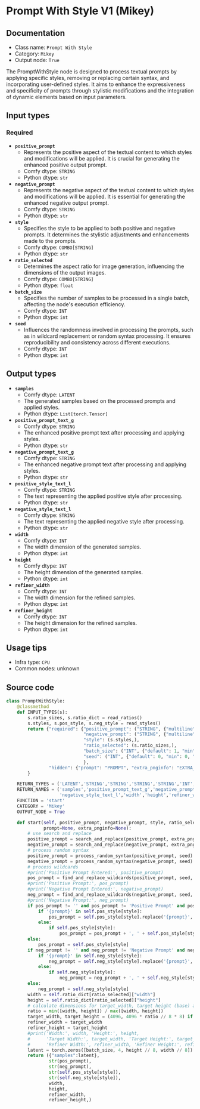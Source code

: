 # Prompt With Style V1 (Mikey)
## Documentation
- Class name: `Prompt With Style`
- Category: `Mikey`
- Output node: `True`

The PromptWithStyle node is designed to process textual prompts by applying specific styles, removing or replacing certain syntax, and incorporating user-defined styles. It aims to enhance the expressiveness and specificity of prompts through stylistic modifications and the integration of dynamic elements based on input parameters.
## Input types
### Required
- **`positive_prompt`**
    - Represents the positive aspect of the textual content to which styles and modifications will be applied. It is crucial for generating the enhanced positive output prompt.
    - Comfy dtype: `STRING`
    - Python dtype: `str`
- **`negative_prompt`**
    - Represents the negative aspect of the textual content to which styles and modifications will be applied. It is essential for generating the enhanced negative output prompt.
    - Comfy dtype: `STRING`
    - Python dtype: `str`
- **`style`**
    - Specifies the style to be applied to both positive and negative prompts. It determines the stylistic adjustments and enhancements made to the prompts.
    - Comfy dtype: `COMBO[STRING]`
    - Python dtype: `str`
- **`ratio_selected`**
    - Determines the aspect ratio for image generation, influencing the dimensions of the output images.
    - Comfy dtype: `COMBO[STRING]`
    - Python dtype: `float`
- **`batch_size`**
    - Specifies the number of samples to be processed in a single batch, affecting the node's execution efficiency.
    - Comfy dtype: `INT`
    - Python dtype: `int`
- **`seed`**
    - Influences the randomness involved in processing the prompts, such as in wildcard replacement or random syntax processing. It ensures reproducibility and consistency across different executions.
    - Comfy dtype: `INT`
    - Python dtype: `int`
## Output types
- **`samples`**
    - Comfy dtype: `LATENT`
    - The generated samples based on the processed prompts and applied styles.
    - Python dtype: `List[torch.Tensor]`
- **`positive_prompt_text_g`**
    - Comfy dtype: `STRING`
    - The enhanced positive prompt text after processing and applying styles.
    - Python dtype: `str`
- **`negative_prompt_text_g`**
    - Comfy dtype: `STRING`
    - The enhanced negative prompt text after processing and applying styles.
    - Python dtype: `str`
- **`positive_style_text_l`**
    - Comfy dtype: `STRING`
    - The text representing the applied positive style after processing.
    - Python dtype: `str`
- **`negative_style_text_l`**
    - Comfy dtype: `STRING`
    - The text representing the applied negative style after processing.
    - Python dtype: `str`
- **`width`**
    - Comfy dtype: `INT`
    - The width dimension of the generated samples.
    - Python dtype: `int`
- **`height`**
    - Comfy dtype: `INT`
    - The height dimension of the generated samples.
    - Python dtype: `int`
- **`refiner_width`**
    - Comfy dtype: `INT`
    - The width dimension for the refined samples.
    - Python dtype: `int`
- **`refiner_height`**
    - Comfy dtype: `INT`
    - The height dimension for the refined samples.
    - Python dtype: `int`
## Usage tips
- Infra type: `CPU`
- Common nodes: unknown


## Source code
```python
class PromptWithStyle:
    @classmethod
    def INPUT_TYPES(s):
        s.ratio_sizes, s.ratio_dict = read_ratios()
        s.styles, s.pos_style, s.neg_style = read_styles()
        return {"required": {"positive_prompt": ("STRING", {"multiline": True, 'default': 'Positive Prompt'}),
                             "negative_prompt": ("STRING", {"multiline": True, 'default': 'Negative Prompt'}),
                             "style": (s.styles,),
                             "ratio_selected": (s.ratio_sizes,),
                             "batch_size": ("INT", {"default": 1, "min": 1, "max": 64}),
                             "seed": ("INT", {"default": 0, "min": 0, "max": 0xffffffffffffffff}),
                             },
                "hidden": {"prompt": "PROMPT", "extra_pnginfo": "EXTRA_PNGINFO"},
        }

    RETURN_TYPES = ('LATENT','STRING','STRING','STRING','STRING','INT','INT','INT','INT',)
    RETURN_NAMES = ('samples','positive_prompt_text_g','negative_prompt_text_g','positive_style_text_l',
                    'negative_style_text_l','width','height','refiner_width','refiner_height',)
    FUNCTION = 'start'
    CATEGORY = 'Mikey'
    OUTPUT_NODE = True

    def start(self, positive_prompt, negative_prompt, style, ratio_selected, batch_size, seed,
              prompt=None, extra_pnginfo=None):
        # use search and replace
        positive_prompt = search_and_replace(positive_prompt, extra_pnginfo, prompt)
        negative_prompt = search_and_replace(negative_prompt, extra_pnginfo, prompt)
        # process random syntax
        positive_prompt = process_random_syntax(positive_prompt, seed)
        negative_prompt = process_random_syntax(negative_prompt, seed)
        # process wildcards
        #print('Positive Prompt Entered:', positive_prompt)
        pos_prompt = find_and_replace_wildcards(positive_prompt, seed, debug=True)
        #print('Positive Prompt:', pos_prompt)
        #print('Negative Prompt Entered:', negative_prompt)
        neg_prompt = find_and_replace_wildcards(negative_prompt, seed, debug=True)
        #print('Negative Prompt:', neg_prompt)
        if pos_prompt != '' and pos_prompt != 'Positive Prompt' and pos_prompt is not None:
            if '{prompt}' in self.pos_style[style]:
                pos_prompt = self.pos_style[style].replace('{prompt}', pos_prompt)
            else:
                if self.pos_style[style]:
                    pos_prompt = pos_prompt + ', ' + self.pos_style[style]
        else:
            pos_prompt = self.pos_style[style]
        if neg_prompt != '' and neg_prompt != 'Negative Prompt' and neg_prompt is not None:
            if '{prompt}' in self.neg_style[style]:
                neg_prompt = self.neg_style[style].replace('{prompt}', neg_prompt)
            else:
                if self.neg_style[style]:
                    neg_prompt = neg_prompt + ', ' + self.neg_style[style]
        else:
            neg_prompt = self.neg_style[style]
        width = self.ratio_dict[ratio_selected]["width"]
        height = self.ratio_dict[ratio_selected]["height"]
        # calculate dimensions for target_width, target height (base) and refiner_width, refiner_height (refiner)
        ratio = min([width, height]) / max([width, height])
        target_width, target_height = (4096, 4096 * ratio // 8 * 8) if width > height else (4096 * ratio // 8 * 8, 4096)
        refiner_width = target_width
        refiner_height = target_height
        #print('Width:', width, 'Height:', height,
        #      'Target Width:', target_width, 'Target Height:', target_height,
        #      'Refiner Width:', refiner_width, 'Refiner Height:', refiner_height)
        latent = torch.zeros([batch_size, 4, height // 8, width // 8])
        return ({"samples":latent},
                str(pos_prompt),
                str(neg_prompt),
                str(self.pos_style[style]),
                str(self.neg_style[style]),
                width,
                height,
                refiner_width,
                refiner_height,)

```
